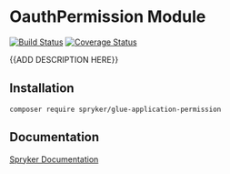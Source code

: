 # OauthPermission Module
[![Build Status](https://travis-ci.org/spryker/glue-application-permission.svg)](https://travis-ci.org/spryker/glue-application-permission)
[![Coverage Status](https://coveralls.io/repos/github/spryker/glue-application-permission/badge.svg)](https://coveralls.io/github/spryker/glue-application-permission)

{{ADD DESCRIPTION HERE}}

## Installation

```
composer require spryker/glue-application-permission
```

## Documentation

[Spryker Documentation](https://academy.spryker.com/developing_with_spryker/module_guide/modules.html)

